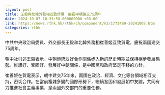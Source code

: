```yaml
---
layout: post
title: 王毅與北韓外務相互致賀電　慶祝中朝建交75周年
date: 2024-10-07 10:33:58.000000000 +08:00
link: https://news.rthk.hk/rthk/ch/component/k2/1773489-20241007.htm
categories: rthk
---
```


中共中央政治局委員、外交部長王毅和北韓外務相崔善姬互致賀電，慶祝兩國建交75周年。

朝中社引述王毅表示，中朝傳統友好合作關係步入新的歷史時期並保持穩步發展態勢。維護好、鞏固好、發展好中朝關係，是中國黨和政府堅定不移的方針。

崔善姬在賀電表示，朝中建交75年來，兩國在政治、經濟、文化等各領域相互支持，密切合作。在當前複雜多變的國際形勢下，繼續鞏固和發展朝中友誼，共同有力推進社會主義事業，是兩國外交部門的重要任務。
